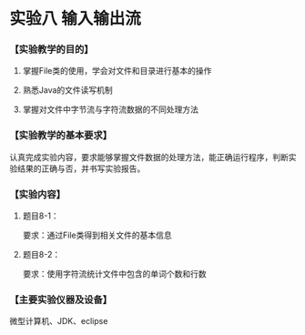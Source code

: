 # 实验八 输入输出流

###  【实验教学的目的】

1. 掌握File类的使用，学会对文件和目录进行基本的操作

2. 熟悉Java的文件读写机制

3. 掌握对文件中字节流与字符流数据的不同处理方法

### 【实验教学的基本要求】

认真完成实验内容，要求能够掌握文件数据的处理方法，能正确运行程序，判断实验结果的正确与否，并书写实验报告。

### 【实验内容】

1. 题目8-1：

   要求：通过File类得到相关文件的基本信息

2. 题目8-2：

   要求：使用字符流统计文件中包含的单词个数和行数

### 【主要实验仪器及设备】

微型计算机、JDK、eclipse
